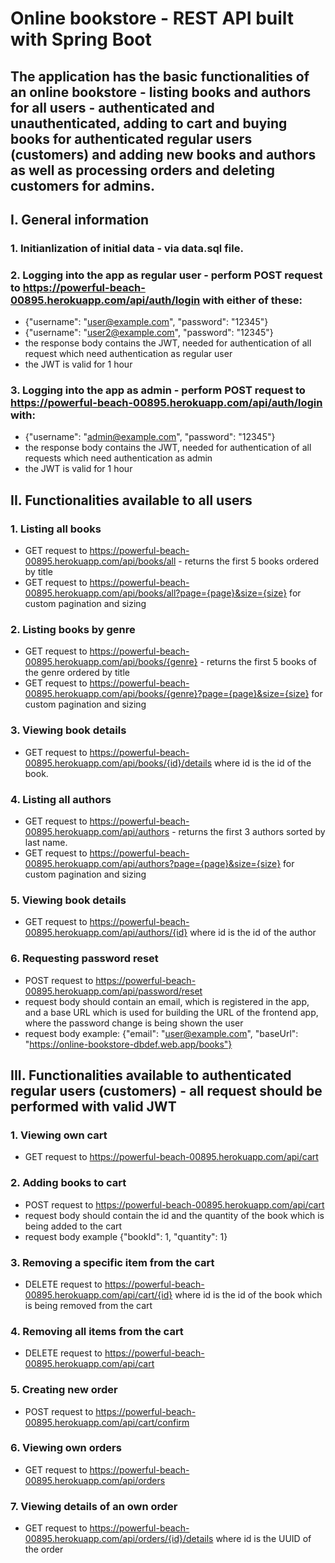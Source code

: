 # Online bookstore - REST API built with Spring Boot
## The application has the basic functionalities of an online bookstore - listing books and authors for all users - authenticated and unauthenticated, adding to cart and buying books for authenticated regular users (customers) and adding new books and authors as well as processing orders and deleting customers for admins.

## I. General information
### 1. Initianlization of initial data - via data.sql file.

### 2. Logging into the app as regular user - perform POST request to https://powerful-beach-00895.herokuapp.com/api/auth/login with either of these:
* {"username": "user@example.com", "password": "12345"}
* {"username": "user2@example.com", "password": "12345"}
* the response body contains the JWT, needed for authentication of all request which need authentication as regular user
* the JWT is valid for 1 hour

### 3. Logging into the app as admin - perform POST request to https://powerful-beach-00895.herokuapp.com/api/auth/login with:
* {"username": "admin@example.com", "password": "12345"}
* the response body contains the JWT, needed for authentication of all requests which need authentication as admin
* the JWT is valid for 1 hour

## II. Functionalities available to all users
### 1. Listing all books
* GET request to https://powerful-beach-00895.herokuapp.com/api/books/all - returns the first 5 books ordered by title
* GET request to https://powerful-beach-00895.herokuapp.com/api/books/all?page={page}&size={size} for custom pagination and sizing

### 2. Listing books by genre
* GET request to https://powerful-beach-00895.herokuapp.com/api/books/{genre} - returns the first 5 books of the genre ordered by title
* GET request to https://powerful-beach-00895.herokuapp.com/api/books/{genre}?page={page}&size={size} for custom pagination and sizing

### 3. Viewing book details
* GET request to https://powerful-beach-00895.herokuapp.com/api/books/{id}/details where id is the id of the book.

### 4. Listing all authors
* GET request to https://powerful-beach-00895.herokuapp.com/api/authors - returns the first 3 authors sorted by last name.
* GET request to https://powerful-beach-00895.herokuapp.com/api/authors?page={page}&size={size} for custom pagination and sizing

### 5. Viewing book details
* GET request to https://powerful-beach-00895.herokuapp.com/api/authors/{id} where id is the id of the author

### 6. Requesting password reset
* POST request to https://powerful-beach-00895.herokuapp.com/api/password/reset
* request body should contain an email, which is registered in the app, and a base URL which is used for building the URL of the frontend app, where the password change is being shown the user
* request body example: {"email": "user@example.com", "baseUrl": "https://online-bookstore-dbdef.web.app/books"}

## III. Functionalities available to authenticated regular users (customers) - all request should be performed with valid JWT
### 1. Viewing own cart
* GET request to https://powerful-beach-00895.herokuapp.com/api/cart

### 2. Adding books to cart
* POST request to https://powerful-beach-00895.herokuapp.com/api/cart
* request body should contain the id and the quantity of the book which is being added to the cart
* request body example {"bookId": 1, "quantity": 1}

### 3. Removing a specific item from the cart
* DELETE request to https://powerful-beach-00895.herokuapp.com/api/cart/{id} where id is the id of the book which is being removed from the cart

### 4. Removing all items from the cart
* DELETE request to https://powerful-beach-00895.herokuapp.com/api/cart

### 5. Creating new order
* POST request to https://powerful-beach-00895.herokuapp.com/api/cart/confirm

### 6. Viewing own orders
* GET request to https://powerful-beach-00895.herokuapp.com/api/orders

### 7. Viewing details of an own order
* GET request to https://powerful-beach-00895.herokuapp.com/api/orders/{id}/details where id is the UUID of the order
